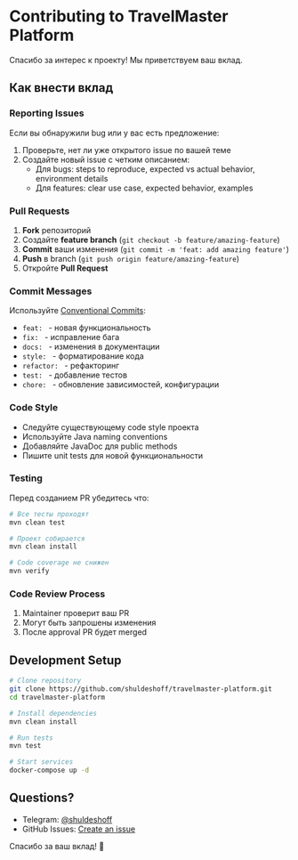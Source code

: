 # Contributing to TravelMaster Platform

Спасибо за интерес к проекту! Мы приветствуем ваш вклад.

## Как внести вклад

### Reporting Issues

Если вы обнаружили bug или у вас есть предложение:

1. Проверьте, нет ли уже открытого issue по вашей теме
2. Создайте новый issue с четким описанием:
   - Для bugs: steps to reproduce, expected vs actual behavior, environment details
   - Для features: clear use case, expected behavior, examples

### Pull Requests

1. **Fork** репозиторий
2. Создайте **feature branch** (`git checkout -b feature/amazing-feature`)
3. **Commit** ваши изменения (`git commit -m 'feat: add amazing feature'`)
4. **Push** в branch (`git push origin feature/amazing-feature`)
5. Откройте **Pull Request**

### Commit Messages

Используйте [Conventional Commits](https://www.conventionalcommits.org/):

- `feat: ` - новая функциональность
- `fix: ` - исправление бага
- `docs: ` - изменения в документации
- `style: ` - форматирование кода
- `refactor: ` - рефакторинг
- `test: ` - добавление тестов
- `chore: ` - обновление зависимостей, конфигурации

### Code Style

- Следуйте существующему code style проекта
- Используйте Java naming conventions
- Добавляйте JavaDoc для public methods
- Пишите unit tests для новой функциональности

### Testing

Перед созданием PR убедитесь что:

```bash
# Все тесты проходят
mvn clean test

# Проект собирается
mvn clean install

# Code coverage не снижен
mvn verify
```

### Code Review Process

1. Maintainer проверит ваш PR
2. Могут быть запрошены изменения
3. После approval PR будет merged

## Development Setup

```bash
# Clone repository
git clone https://github.com/shuldeshoff/travelmaster-platform.git
cd travelmaster-platform

# Install dependencies
mvn clean install

# Run tests
mvn test

# Start services
docker-compose up -d
```

## Questions?

- Telegram: [@shuldeshoff](https://t.me/shuldeshoff)
- GitHub Issues: [Create an issue](https://github.com/shuldeshoff/travelmaster-platform/issues)

Спасибо за ваш вклад! 🙏

